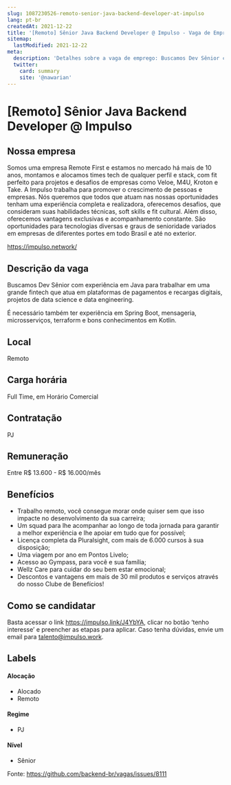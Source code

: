 ```yaml
---
slug: 1087230526-remoto-senior-java-backend-developer-at-impulso
lang: pt-br
createdAt: 2021-12-22
title: '[Remoto] Sênior Java Backend Developer @ Impulso - Vaga de Emprego'
sitemap:
  lastModified: 2021-12-22
meta:
  description: 'Detalhes sobre a vaga de emprego: Buscamos Dev Sênior com experiência em Java para trabalhar em uma grande fintech que atua em plataformas de pagamentos e recargas digitais, projetos de data science e data engineering. É necessário também ter experiência em Spring Boot, mensageria, microsserviços, terraform e bons conhecimentos em Kotlin.'
  twitter:
    card: summary
    site: '@nawarian'
---
```


# [Remoto] Sênior Java Backend Developer @ Impulso

## Nossa empresa

Somos uma empresa Remote First e estamos no mercado há mais de 10 anos, montamos e alocamos times tech de qualquer perfil e stack, com fit perfeito para projetos e desafios de empresas como Veloe, M4U, Kroton e Take. A Impulso trabalha para promover o crescimento de pessoas e empresas. Nós queremos que todos que atuam nas nossas oportunidades tenham uma experiência completa e realizadora, oferecemos desafios, que consideram suas habilidades técnicas, soft skills e fit cultural. Além disso, oferecemos vantagens exclusivas e acompanhamento constante. São oportunidades para tecnologias diversas e graus de senioridade variados em empresas de diferentes portes em todo Brasil e até no exterior.

https://impulso.network/

## Descrição da vaga

Buscamos Dev Sênior com experiência em Java para trabalhar em uma grande fintech que atua em plataformas de pagamentos e recargas digitais, projetos de data science e data engineering.

É necessário também ter experiência em Spring Boot, mensageria, microsserviços, terraform e bons conhecimentos em Kotlin.

## Local

Remoto

## Carga horária

Full Time, em Horário Comercial

## Contratação

PJ 

## Remuneração

Entre R$ 13.600 - R$ 16.000/mês

## Benefícios

- Trabalho remoto, você consegue morar onde quiser sem que isso impacte no desenvolvimento da sua carreira; 
- Um squad para lhe acompanhar ao longo de toda jornada para garantir a melhor experiência e lhe apoiar em tudo que for possível; 
- Licença completa da Pluralsight, com mais de 6.000 cursos à sua disposição; 
- Uma viagem por ano em Pontos Livelo; 
- Acesso ao Gympass, para você e sua família; 
- Wellz Care para cuidar do seu bem estar emocional; 
-  Descontos e vantagens em mais de 30 mil produtos e serviços através do nosso Clube de Benefícios!

## Como se candidatar

Basta acessar o link https://impulso.link/J4YbYA, clicar no botão ‘tenho interesse’ e preencher as etapas para aplicar. Caso tenha dúvidas, envie um email para talento@impulso.work.

## Labels
<!-- retire os labels que não fazem sentido à vaga -->

#### Alocação
- Alocado
- Remoto

#### Regime

- PJ

#### Nível

- Sênior




Fonte: https://github.com/backend-br/vagas/issues/8111